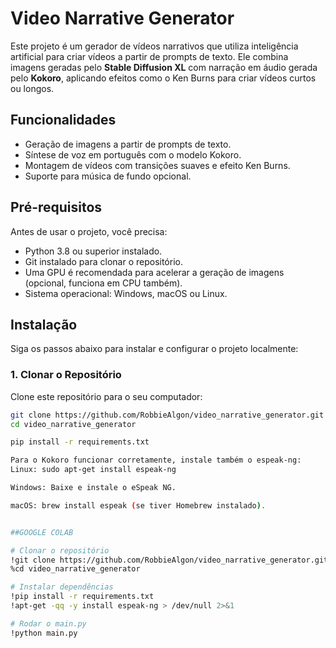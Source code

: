 # Video Narrative Generator

Este projeto é um gerador de vídeos narrativos que utiliza inteligência artificial para criar vídeos a partir de prompts de texto. Ele combina imagens geradas pelo **Stable Diffusion XL** com narração em áudio gerada pelo **Kokoro**, aplicando efeitos como o Ken Burns para criar vídeos curtos ou longos.

## Funcionalidades
- Geração de imagens a partir de prompts de texto.
- Síntese de voz em português com o modelo Kokoro.
- Montagem de vídeos com transições suaves e efeito Ken Burns.
- Suporte para música de fundo opcional.

## Pré-requisitos
Antes de usar o projeto, você precisa:
- Python 3.8 ou superior instalado.
- Git instalado para clonar o repositório.
- Uma GPU é recomendada para acelerar a geração de imagens (opcional, funciona em CPU também).
- Sistema operacional: Windows, macOS ou Linux.

## Instalação
Siga os passos abaixo para instalar e configurar o projeto localmente:

### 1. Clonar o Repositório
Clone este repositório para o seu computador:
```bash
git clone https://github.com/RobbieAlgon/video_narrative_generator.git
cd video_narrative_generator

pip install -r requirements.txt

Para o Kokoro funcionar corretamente, instale também o espeak-ng:
Linux: sudo apt-get install espeak-ng

Windows: Baixe e instale o eSpeak NG.

macOS: brew install espeak (se tiver Homebrew instalado).


##GOOGLE COLAB

# Clonar o repositório
!git clone https://github.com/RobbieAlgon/video_narrative_generator.git
%cd video_narrative_generator

# Instalar dependências
!pip install -r requirements.txt
!apt-get -qq -y install espeak-ng > /dev/null 2>&1

# Rodar o main.py
!python main.py
